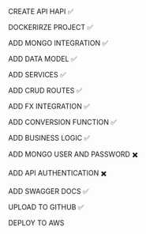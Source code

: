 CREATE API HAPI ✅️

DOCKERIRZE PROJECT ✅️

ADD MONGO INTEGRATION ✅️

ADD DATA MODEL ✅️

ADD SERVICES ✅️

ADD CRUD ROUTES	✅️

ADD FX INTEGRATION ✅️

ADD CONVERSION FUNCTION ✅️

ADD BUSINESS LOGIC ✅️

ADD MONGO USER AND PASSWORD ✖️

ADD API AUTHENTICATION ✖️

ADD SWAGGER DOCS ✅️

UPLOAD TO GITHUB ✅️

DEPLOY TO AWS 
